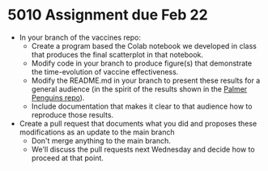 
# 5010 Assignment due Feb 22

* In your branch of the vaccines repo:
  * Create a program based the Colab notebook we developed in class that produces the final scatterplot in that notebook.
  * Modify code in your branch to produce figure(s) that demonstrate the time-evolution of vaccine effectiveness.
  * Modify the README.md in your branch to present these results for a general audience (in the spirit of the results shown in the [Palmer Penguins repo](https://github.com/allisonhorst/palmerpenguins)).
  * Include documentation that makes it clear to that audience how to reproduce those results.
* Create a pull request that documents what you did and proposes these modifications as an update to the main branch
  * Don't merge anything to the main branch.
  * We'll discuss the pull requests next Wednesday and decide how to proceed at that point.
